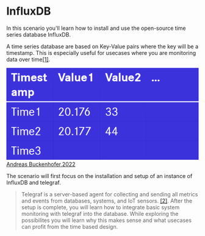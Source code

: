 # InfluxDB
In this scenario you'll learn how to install and use the open-source time series database InfluxDB.

A time series database are based on Key-Value pairs where the key will be a timestamp. This is especially useful for usecases where you are monitoring data over time[[1]](https://github.com/influxdata/influxdb).

![Example Table](./assets/influxdb.png)
[Andreas Buckenhofer,2022](https://elearning.dhbw-stuttgart.de/moodle/pluginfile.php/452774/mod_resource/content/1/Buckenhofer-DWH04-Tools.pdf)

The scenario will first focus on the installation and setup of an instance of InfluxDB and telegraf.
>  Telegraf is a server-based agent for collecting and sending all metrics and events from databases, systems, and IoT sensors. [[2]](https://www.influxdata.com/time-series-platform/telegraf/). 
After the setup is complete, you will learn how to integrate basic system monitoring with telegraf into the database. While exploring the possibilites you will learn why this makes sense and what usecases can profit from the time based design.